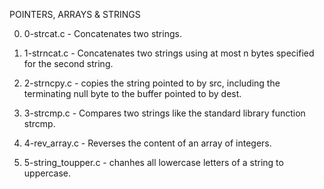 POINTERS, ARRAYS & STRINGS

0. 0-strcat.c - Concatenates two strings.

1. 1-strncat.c - Concatenates two strings using at most n bytes specified for the second string.

2. 2-strncpy.c - copies the string pointed to by src, including the terminating null byte to the buffer pointed to by dest.

3. 3-strcmp.c - Compares two strings like the standard library function strcmp.

4. 4-rev_array.c - Reverses the content of an array of integers.

5. 5-string_toupper.c - chanhes all lowercase letters of a string to uppercase.